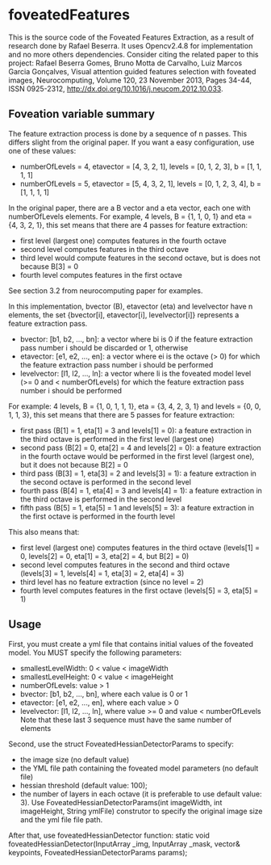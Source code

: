 foveatedFeatures
================

This is the source code of the Foveated Features Extraction, as a result of research done by Rafael Beserra.
It uses Opencv2.4.8 for implementation and no more others dependencies.
Consider citing the related paper to this project:
Rafael Beserra Gomes, Bruno Motta de Carvalho, Luiz Marcos Garcia Gonçalves, Visual attention guided features selection with foveated images, Neurocomputing, Volume 120, 23 November 2013, Pages 34-44, ISSN 0925-2312, http://dx.doi.org/10.1016/j.neucom.2012.10.033.

Foveation variable summary
----------------
The feature extraction process is done by a sequence of n passes. This differs slight from the original paper. If you want a easy configuration, use one of these values:

- numberOfLevels = 4, etavector = [4, 3, 2, 1], levels = [0, 1, 2, 3], b = [1, 1, 1, 1]
- numberOfLevels = 5, etavector = [5, 4, 3, 2, 1], levels = [0, 1, 2, 3, 4], b = [1, 1, 1, 1]

In the original paper, there are a B vector and a eta vector, each one with numberOfLevels elements. For example, 4 levels, B = {1, 1, 0, 1} and eta = {4, 3, 2, 1}, this set means that there are 4 passes for feature extraction:
- first level (largest one) computes features in the fourth octave
- second level computes features in the third octave
- third level would compute features in the second octave, but is does not because B[3] = 0
- fourth level computes features in the first octave

See section 3.2 from neurocomputing paper for examples.

In this implementation, bvector (B), etavector (eta) and levelvector have n elements, the set {bvector[i], etavector[i], levelvector[i]} represents a feature extraction pass.
- bvector: [b1, b2, ..., bn]: a vector where bi is 0 if the feature extraction pass number i should be discarded or 1, otherwise
- etavector: [e1, e2, ..., en]: a vector where ei is the octave (> 0) for which the feature extraction pass number i should be performed
- levelvector: [l1, l2, ..., ln]: a vector where li is the foveated model level (>= 0 and < numberOfLevels) for which the feature extraction pass number i should be performed

For example: 4 levels, B = {1, 0, 1, 1, 1}, eta = {3, 4, 2, 3, 1} and levels = {0, 0, 1, 1, 3}, this set means that there are 5 passes for feature extraction:
- first pass (B[1] = 1, eta[1] = 3 and levels[1] = 0): a feature extraction in the third octave is performed in the first level (largest one)
- second pass (B[2] = 0, eta[2] = 4 and levels[2] = 0): a feature extraction in the fourth octave would be performed in the first level (largest one), but it does not because B[2] = 0
- third pass (B[3] = 1, eta[3] = 2 and levels[3] = 1): a feature extraction in the second octave is performed in the second level
- fourth pass (B[4] = 1, eta[4] = 3 and levels[4] = 1): a feature extraction in the third octave is performed in the second level
- fifth pass (B[5] = 1, eta[5] = 1 and levels[5] = 3): a feature extraction in the first octave is performed in the fourth level

This also means that:
- first level (largest one) computes features in the third octave (levels[1] = 0, levels[2] = 0, eta[1] = 3, eta[2] = 4, but B[2] = 0)
- second level computes features in the second and third octave (levels[3] = 1, levels[4] = 1, eta[3] = 2, eta[4] = 3)
- third level has no feature extraction (since no level = 2)
- fourth level computes features in the first octave (levels[5] = 3, eta[5] = 1)

Usage
----------------
First, you must create a yml file that contains initial values of the foveated model. You MUST specify the following parameters:
- smallestLevelWidth: 0 < value < imageWidth
- smallestLevelHeight: 0 < value < imageHeight
- numberOfLevels: value > 1
- bvector: [b1, b2, ..., bn], where each value is 0 or 1
- etavector: [e1, e2, ..., en], where each value > 0
- levelvector: [l1, l2, ..., ln], where value >= 0 and value < numberOfLevels
Note that these last 3 sequence must have the same number of elements

Second, use the struct FoveatedHessianDetectorParams to specify:
- the image size (no default value)
- the YML file path containing the foveated model parameters (no default file)
- hessian threshold (default value: 100);
- the number of layers in each octave (it is preferable to use default value: 3).
Use FoveatedHessianDetectorParams(int imageWidth, int imageHeight, String ymlFile) construtor to specify the original image size and the yml file file path.

After that, use foveatedHessianDetector function:
static void foveatedHessianDetector(InputArray _img, InputArray _mask, vector<KeyPoint>& keypoints, FoveatedHessianDetectorParams params);
